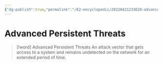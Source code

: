 ```yaml
---
{"dg-publish":true,"permalink":"/62-encyclopedic/20220421233628-advanced-persistent-threats/","dgHomeLink":true,"dgPassFrontmatter":false}
---
```



# Advanced Persistent Threats

> [!word] Advanced Persistent Threats
> An attack vector that gets access to a system and remains undetected on the network for an extended period of time.
